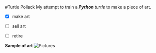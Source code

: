 #Turtle Pollack
My attempt to train a **_Python_** _turtle_ to make a piece of art.

-[x] make art
-[ ] sell art
-[ ] retire





**Sample of art**
![Pictures](/TurtleArt.PNG)